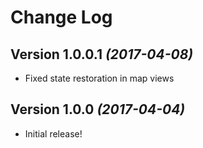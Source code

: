 Change Log
==========

Version 1.0.0.1 *(2017-04-08)*
------------------------------

 * Fixed state restoration in map views


Version 1.0.0 *(2017-04-04)*
----------------------------

 * Initial release!
